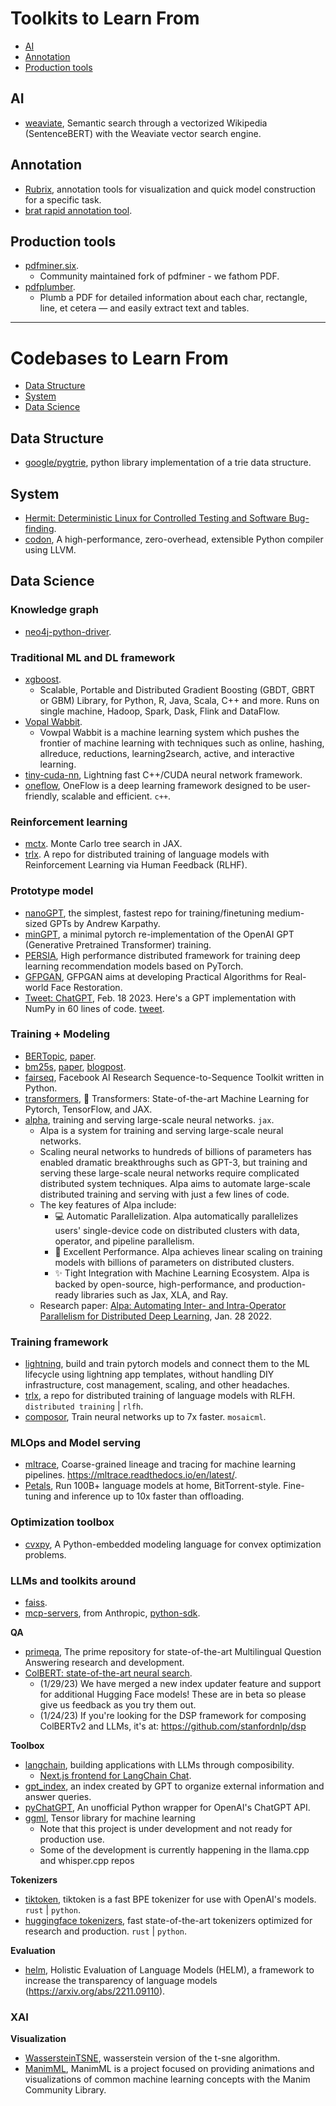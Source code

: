 
# Toolkits to Learn From

- [AI](#ai)
- [Annotation](#annotation)
- [Production tools](#production-tools)

## AI

- [weaviate](https://github.com/semi-technologies/semantic-search-through-wikipedia-with-weaviate), Semantic search through a vectorized Wikipedia (SentenceBERT) with the Weaviate vector search engine.

## Annotation

- [Rubrix](https://rubrix.readthedocs.io/en/stable/), annotation tools for visualization and quick model construction for a specific task.
- [brat rapid annotation tool](https://brat.nlplab.org/index.html).

## Production tools

- [pdfminer.six](https://github.com/pdfminer/pdfminer.six).
  - Community maintained fork of pdfminer - we fathom PDF.
- [pdfplumber](https://github.com/jsvine/pdfplumber).
  - Plumb a PDF for detailed information about each char, rectangle, line, et cetera — and easily extract text and tables.

---

# Codebases to Learn From

- [Data Structure](#data-structure)
- [System](#system)
- [Data Science](#data-science)

## Data Structure

- [google/pygtrie](https://github.com/google/pygtrie), python library implementation of a trie data structure.

## System

- [Hermit: Deterministic Linux for Controlled Testing and Software Bug-finding](https://github.com/facebookexperimental/hermit).
- [codon](https://github.com/exaloop/codon), A high-performance, zero-overhead, extensible Python compiler using LLVM.

## Data Science

### Knowledge graph

- [neo4j-python-driver](https://github.com/neo4j/neo4j-python-driver).

### Traditional ML and DL framework

- [xgboost](https://github.com/dmlc/xgboost).
  - Scalable, Portable and Distributed Gradient Boosting (GBDT, GBRT or GBM) Library, for Python, R, Java, Scala, C++ and more. Runs on single machine, Hadoop, Spark, Dask, Flink and DataFlow.
- [Vopal Wabbit](https://github.com/VowpalWabbit/vowpal_wabbit).
  - Vowpal Wabbit is a machine learning system which pushes the frontier of machine learning with techniques such as online, hashing, allreduce, reductions, learning2search, active, and interactive learning.
- [tiny-cuda-nn](https://github.com/NVlabs/tiny-cuda-nn), Lightning fast C++/CUDA neural network framework.
- [oneflow](https://github.com/Oneflow-Inc/oneflow), OneFlow is a deep learning framework designed to be user-friendly, scalable and efficient. `c++`.

### Reinforcement learning

- [mctx](https://github.com/deepmind/mctx). Monte Carlo tree search in JAX.
- [trlx](https://github.com/CarperAI/trlx). A repo for distributed training of language models with Reinforcement Learning via Human Feedback (RLHF).

### Prototype model

- [nanoGPT](https://github.com/karpathy/nanoGPT), the simplest, fastest repo for training/finetuning medium-sized GPTs by Andrew Karpathy.
- [minGPT](https://github.com/karpathy/minGPT), a minimal pytorch re-implementation of the OpenAI GPT (Generative Pretrained Transformer) training.
- [PERSIA](https://github.com/PersiaML/Persia), High performance distributed framework for training deep learning recommendation models based on PyTorch.
- [GFPGAN](https://github.com/TencentARC/GFPGAN), GFPGAN aims at developing Practical Algorithms for Real-world Face Restoration.
- [Tweet: ChatGPT](https://twitter.com/AssemblyAI/status/1626659362318983169), Feb. 18 2023. Here's a GPT implementation with NumPy in 60 lines of code. [tweet](https://twitter.com/akshay_pachaar/status/1627652574315954180).

### Training + Modeling

- [BERTopic](https://github.com/MaartenGr/BERTopic), [paper](https://arxiv.org/abs/2203.05794).
- [bm25s](https://github.com/xhluca/bm25s/tree/main), [paper](https://arxiv.org/pdf/2407.03618), [blogpost](https://huggingface.co/blog/xhluca/bm25s).
- [fairseq](https://github.com/facebookresearch/fairseq), Facebook AI Research Sequence-to-Sequence Toolkit written in Python.
- [transformers](https://github.com/huggingface/transformers), 🤗 Transformers: State-of-the-art Machine Learning for Pytorch, TensorFlow, and JAX.
- [alpha](https://github.com/alpa-projects/alpa), training and serving large-scale neural networks. `jax`.
  - Alpa is a system for training and serving large-scale neural networks.
  - Scaling neural networks to hundreds of billions of parameters has enabled dramatic breakthroughs such as GPT-3, but training and serving these large-scale neural networks require complicated distributed system techniques. Alpa aims to automate large-scale distributed training and serving with just a few lines of code.
  - The key features of Alpa include:
    - 💻 Automatic Parallelization. Alpa automatically parallelizes users' single-device code on distributed clusters with data, operator, and pipeline parallelism.
    - 🚀 Excellent Performance. Alpa achieves linear scaling on training models with billions of parameters on distributed clusters.
    - ✨ Tight Integration with Machine Learning Ecosystem. Alpa is backed by open-source, high-performance, and production-ready libraries such as Jax, XLA, and Ray.
  - Research paper: [Alpa: Automating Inter- and Intra-Operator Parallelism for Distributed Deep Learning](https://arxiv.org/abs/2201.12023), Jan. 28 2022.

### Training framework

- [lightning](https://github.com/Lightning-AI/lightning), build and train pytorch models and connect them to the ML lifecycle using lightning app templates, without handling DIY infrastructure, cost management, scaling, and other headaches.
- [trlx](https://github.com/CarperAI/trlx), a repo for distributed training of language models with RLFH. `distributed training` | `rlfh`.
- [composor](https://github.com/mosaicml/composer), Train neural networks up to 7x faster. `mosaicml`.

### MLOps and Model serving

- [mltrace](https://github.com/loglabs/mltrace), Coarse-grained lineage and tracing for machine learning pipelines. https://mltrace.readthedocs.io/en/latest/.
- [Petals](https://github.com/bigscience-workshop/petals), Run 100B+ language models at home, BitTorrent-style. Fine-tuning and inference up to 10x faster than offloading.

### Optimization toolbox

- [cvxpy](https://github.com/cvxpy/cvxpy), A Python-embedded modeling language for convex optimization problems.

### LLMs and toolkits around

- [faiss](https://github.com/modelcontextprotocol/python-sdk).
- [mcp-servers](https://github.com/modelcontextprotocol/servers), from Anthropic, [python-sdk](https://github.com/modelcontextprotocol/python-sdk).

**QA**

- [primeqa](https://github.com/primeqa/primeqa), The prime repository for state-of-the-art Multilingual Question Answering research and development.
- [ColBERT: state-of-the-art neural search](https://github.com/stanford-futuredata/ColBERT).
  - (1/29/23) We have merged a new index updater feature and support for additional Hugging Face models! These are in beta so please give us feedback as you try them out.
  - (1/24/23) If you're looking for the DSP framework for composing ColBERTv2 and LLMs, it's at: https://github.com/stanfordnlp/dsp

**Toolbox**

- [langchain](https://github.com/hwchase17/langchain), building applications with LLMs through composibility.
  - [Next.js frontend for LangChain Chat](https://github.com/zahidkhawaja/langchain-chat-nextjs).
- [gpt_index](https://github.com/jerryjliu/gpt_index), an index created by GPT to organize external information and answer queries.
- [pyChatGPT](https://github.com/terry3041/pyChatGPT), An unofficial Python wrapper for OpenAI's ChatGPT API.
- [ggml](https://github.com/ggerganov/ggml), Tensor library for machine learning
  - Note that this project is under development and not ready for production use.
  - Some of the development is currently happening in the llama.cpp and whisper.cpp repos

**Tokenizers**

- [tiktoken](https://github.com/openai/tiktoken), tiktoken is a fast BPE tokenizer for use with OpenAI's models. `rust` | `python`.
- [huggingface tokenizers](https://github.com/huggingface/tokenizers), fast state-of-the-art tokenizers optimized for research and production. `rust` | `python`.

**Evaluation**

- [helm](https://github.com/stanford-crfm/helm), Holistic Evaluation of Language Models (HELM), a framework to increase the transparency of language models (https://arxiv.org/abs/2211.09110).

### XAI

**Visualization**

- [WassersteinTSNE](https://github.com/fsvbach/WassersteinTSNE), wasserstein version of the t-sne algorithm.
- [ManimML](https://github.com/helblazer811/ManimML), ManimML is a project focused on providing animations and visualizations of common machine learning concepts with the Manim Community Library.
